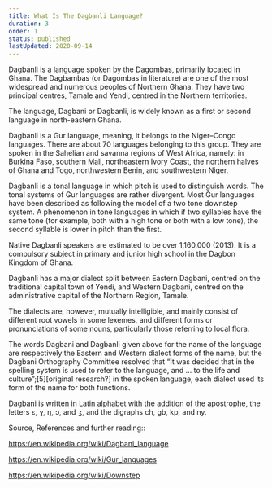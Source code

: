 ```yaml
---
title: What Is The Dagbanli Language?
duration: 3
order: 1
status: published
lastUpdated: 2020-09-14
---
```


Dagbanli is a language spoken by the Dagombas, primarily located in Ghana. The Dagbambas (or Dagombas in literature) are one of the most widespread and numerous peoples of Northern Ghana. They have two principal centres, Tamale and Yendi, centred in the Northern territories.

The language, Dagbani or Dagbanli, is widely known as a first or second language in north-eastern Ghana.

Dagbanli is a Gur language, meaning, it belongs to the Niger–Congo languages. There are about 70 languages belonging to this group. They are spoken in the Sahelian and savanna regions of West Africa, namely: in Burkina Faso, southern Mali, northeastern Ivory Coast, the northern halves of Ghana and Togo, northwestern Benin, and southwestern Niger.

Dagbanli is a tonal language in which pitch is used to distinguish words. The tonal systems of Gur languages are rather divergent. Most Gur languages have been described as following the model of a two tone downstep system.  A phenomenon in tone languages in which if two syllables have the same tone (for example, both with a high tone or both with a low tone), the second syllable is lower in pitch than the first.

Native Dagbanli speakers are estimated to be over 1,160,000 (2013). It is a compulsory subject in primary and junior high school in the Dagbon Kingdom of Ghana.

Dagbanli has a major dialect split between Eastern Dagbani, centred on the traditional capital town of Yendi, and Western Dagbani, centred on the administrative capital of the Northern Region, Tamale.

The dialects are, however, mutually intelligible, and mainly consist of different root vowels in some lexemes, and different forms or pronunciations of some nouns, particularly those referring to local flora.

The words Dagbani and Dagbanli given above for the name of the language are respectively the Eastern and Western dialect forms of the name, but the Dagbani Orthography Committee resolved that “It was decided that in the spelling system <Dagbani> is used to refer to the language, and <Dagbanli> … to the life and culture”;[5][original research?] in the spoken language, each dialect used its form of the name for both functions.

Dagbani is written in Latin alphabet with the addition of the apostrophe, the letters ɛ, ɣ, ŋ, ɔ, and ʒ, and the digraphs ch, gb, kp, and ny.

Source, References and further reading::

https://en.wikipedia.org/wiki/Dagbani_language

https://en.wikipedia.org/wiki/Gur_languages

https://en.wikipedia.org/wiki/Downstep